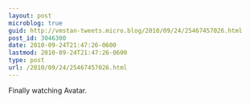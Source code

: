```yaml
---
layout: post
microblog: true
guid: http://vmstan-tweets.micro.blog/2010/09/24/25467457026.html
post_id: 3046300
date: 2010-09-24T21:47:26-0600
lastmod: 2010-09-24T21:47:26-0600
type: post
url: /2010/09/24/25467457026.html
---
```

Finally watching Avatar.
